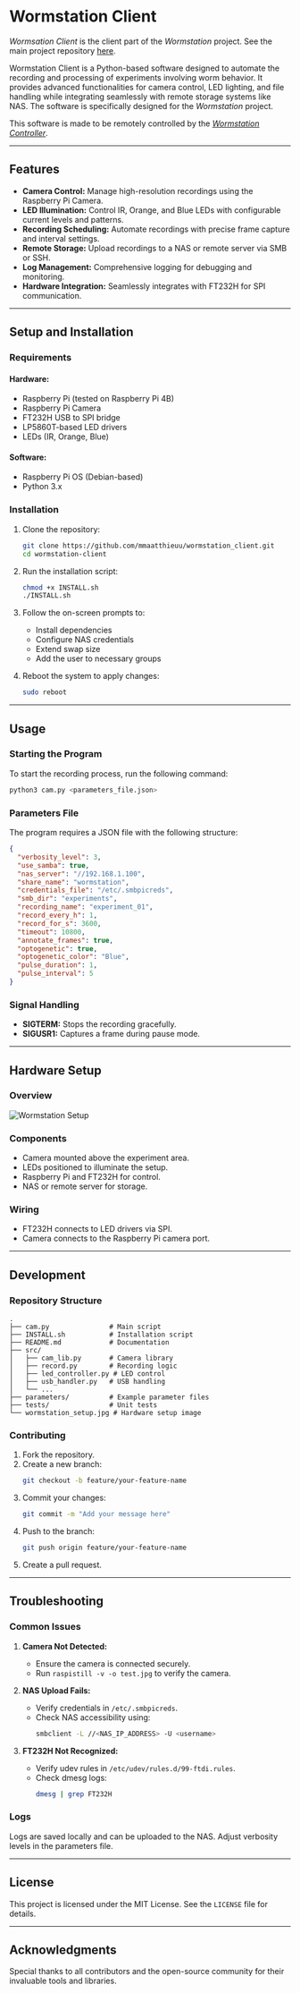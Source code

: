 # Wormstation Client

_Wormsation Client_ is the client part of the _Wormstation_ project. 
See the main project repository [here](https://github.com/mmaatthieuu/Wormstation). 

Wormstation Client is a Python-based software designed to automate
the recording and processing of experiments involving worm behavior. 
It provides advanced functionalities for camera control, LED lighting, 
and file handling while integrating seamlessly with remote storage systems 
like NAS. The software is specifically designed for the _Wormstation_ project.

This software is made to be remotely controlled by the 
[_Wormstation Controller_](https://github.com/mmaatthieuu/wormstation_controller).

---

## Features

- **Camera Control:** Manage high-resolution recordings using the Raspberry Pi Camera.
- **LED Illumination:** Control IR, Orange, and Blue LEDs with configurable current levels and patterns.
- **Recording Scheduling:** Automate recordings with precise frame capture and interval settings.
- **Remote Storage:** Upload recordings to a NAS or remote server via SMB or SSH.
- **Log Management:** Comprehensive logging for debugging and monitoring.
- **Hardware Integration:** Seamlessly integrates with FT232H for SPI communication.

---

## Setup and Installation

### Requirements

#### Hardware:
- Raspberry Pi (tested on Raspberry Pi 4B)
- Raspberry Pi Camera
- FT232H USB to SPI bridge
- LP5860T-based LED drivers
- LEDs (IR, Orange, Blue)

#### Software:
- Raspberry Pi OS (Debian-based)
- Python 3.x

### Installation

1. Clone the repository:
   ```bash
   git clone https://github.com/mmaatthieuu/wormstation_client.git
   cd wormstation-client
   ```

2. Run the installation script:
   ```bash
   chmod +x INSTALL.sh
   ./INSTALL.sh
   ```

3. Follow the on-screen prompts to:
   - Install dependencies
   - Configure NAS credentials
   - Extend swap size
   - Add the user to necessary groups

4. Reboot the system to apply changes:
   ```bash
   sudo reboot
   ```

---

## Usage

### Starting the Program

To start the recording process, run the following command:
```bash
python3 cam.py <parameters_file.json>
```

### Parameters File

The program requires a JSON file with the following structure:
```json
{
  "verbosity_level": 3,
  "use_samba": true,
  "nas_server": "//192.168.1.100",
  "share_name": "wormstation",
  "credentials_file": "/etc/.smbpicreds",
  "smb_dir": "experiments",
  "recording_name": "experiment_01",
  "record_every_h": 1,
  "record_for_s": 3600,
  "timeout": 10800,
  "annotate_frames": true,
  "optogenetic": true,
  "optogenetic_color": "Blue",
  "pulse_duration": 1,
  "pulse_interval": 5
}
```

### Signal Handling
- **SIGTERM:** Stops the recording gracefully.
- **SIGUSR1:** Captures a frame during pause mode.

---

## Hardware Setup

### Overview

![Wormstation Setup](doc/wormstation_setup.jpg)

### Components
- Camera mounted above the experiment area.
- LEDs positioned to illuminate the setup.
- Raspberry Pi and FT232H for control.
- NAS or remote server for storage.

### Wiring
- FT232H connects to LED drivers via SPI.
- Camera connects to the Raspberry Pi camera port.

---

## Development

### Repository Structure

```
.
├── cam.py               # Main script
├── INSTALL.sh           # Installation script
├── README.md            # Documentation
├── src/
│   ├── cam_lib.py       # Camera library
│   ├── record.py        # Recording logic
│   ├── led_controller.py # LED control
│   ├── usb_handler.py   # USB handling
│   └── ...
├── parameters/          # Example parameter files
├── tests/               # Unit tests
└── wormstation_setup.jpg # Hardware setup image
```

### Contributing
1. Fork the repository.
2. Create a new branch:
   ```bash
   git checkout -b feature/your-feature-name
   ```
3. Commit your changes:
   ```bash
   git commit -m "Add your message here"
   ```
4. Push to the branch:
   ```bash
   git push origin feature/your-feature-name
   ```
5. Create a pull request.

---

## Troubleshooting

### Common Issues

1. **Camera Not Detected:**
   - Ensure the camera is connected securely.
   - Run `raspistill -v -o test.jpg` to verify the camera.

2. **NAS Upload Fails:**
   - Verify credentials in `/etc/.smbpicreds`.
   - Check NAS accessibility using:
     ```bash
     smbclient -L //<NAS_IP_ADDRESS> -U <username>
     ```

3. **FT232H Not Recognized:**
   - Verify udev rules in `/etc/udev/rules.d/99-ftdi.rules`.
   - Check dmesg logs:
     ```bash
     dmesg | grep FT232H
     ```

### Logs
Logs are saved locally and can be uploaded to the NAS. Adjust verbosity levels in the parameters file.

---

## License
This project is licensed under the MIT License. See the `LICENSE` file for details.

---

## Acknowledgments

Special thanks to all contributors and the open-source community for their invaluable tools and libraries.

